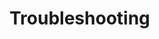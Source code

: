 # Troubleshooting

<!-- TODO: add the generic troubleshooting tips here (checking the keys)-->

<!-- summarise the contents of other troubleshooting topics (deployment, integration, installation, configuration)-->
